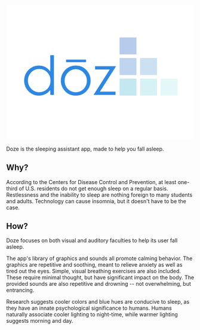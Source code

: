 ![doze.png](https://github.com/DavidKim15/hacknyu18/blob/master/app/src/main/res/drawable/doz_transparent.png)


Doze is the sleeping assistant app, made to help you fall asleep.
## Why?
According to the Centers for Disease Control and Prevention, at least one-third of U.S. residents do not get enough sleep on a regular basis. Restlessness and the inability to sleep are nothing foreign to many students and adults. Technology can cause insomnia, but it doesn't have to be the case.

## How?
Doze focuses on both visual and auditory faculties to help its user fall asleep.

The app's library of graphics and sounds all promote calming behavior. The graphics are repetitive and soothing, meant to relieve anxiety as well as tired out the eyes. Simple, visual breathing exercises are also included. These require minimal thought, but have significant impact on the body. The provided sounds are also repetitive and drowning -- not overwhelming, but entrancing.

Research suggests cooler colors and blue hues are conducive to sleep, as they have an innate psychological significance to humans. Humans naturally associate cooler lighting to night-time, while warmer lighting suggests morning and day.